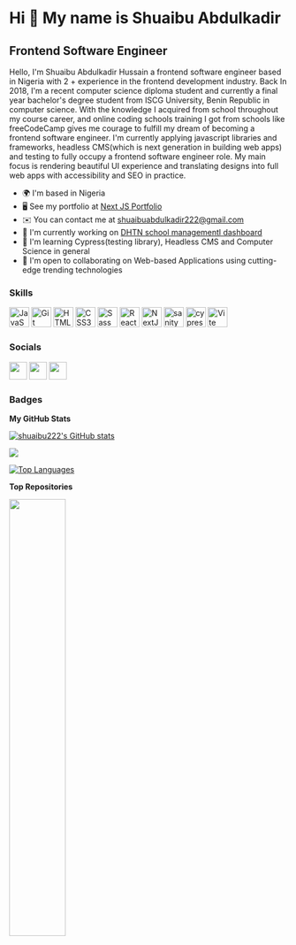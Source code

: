 Hi 👋 My name is Shuaibu Abdulkadir
===================================

Frontend Software Engineer
--------------------------

Hello, I'm Shuaibu Abdulkadir Hussain a frontend software engineer based in Nigeria with 2 + experience in the frontend development industry. Back In 2018, I'm a recent computer science diploma student and currently a final year bachelor's degree student from ISCG University, Benin Republic in computer science. With the knowledge I acquired from school throughout my course career, and online coding schools training I got from schools like freeCodeCamp gives me courage to fulfill my dream of becoming a frontend software engineer. I'm currently applying javascript libraries and frameworks, headless CMS(which is next generation in building web apps) and testing to fully occupy a frontend software engineer role. My main focus is rendering beautiful UI experience and translating designs into full web apps with accessibility and SEO in practice.

*   🌍  I'm based in Nigeria
*   🖥️  See my portfolio at [Next JS Portfolio](http://shuaibuportfolio.vercel.app/)
*   ✉️  You can contact me at [shuaibuabdulkadir222@gmail.com](mailto:shuaibuabdulkadir222@gmail.com)
*   🚀  I'm currently working on [DHTN school managementl dashboard](http://https://dhtndashboard.vercel.app/)
*   🧠  I'm learning Cypress(testing library), Headless CMS and Computer Science in general
*   🤝  I'm open to collaborating on Web-based Applications using cutting-edge trending technologies

### Skills 
<p align="left">
<a href="https://developer.mozilla.org/en-US/docs/Web/JavaScript" target="_blank" rel="noreferrer"><img src="https://raw.githubusercontent.com/danielcranney/readme-generator/main/public/icons/skills/javascript-colored.svg" width="36" height="36" alt="JavaScript" /></a>
<a href="https://git-scm.com/" target="_blank" rel="noreferrer"><img src="https://raw.githubusercontent.com/danielcranney/readme-generator/main/public/icons/skills/git-colored.svg" width="36" height="36" alt="Git" /></a>
<a href="https://developer.mozilla.org/en-US/docs/Glossary/HTML5" target="_blank" rel="noreferrer"><img src="https://raw.githubusercontent.com/danielcranney/readme-generator/main/public/icons/skills/html5-colored.svg" width="36" height="36" alt="HTML5" /></a>
<a href="https://www.w3.org/TR/CSS/#css" target="_blank" rel="noreferrer"><img src="https://raw.githubusercontent.com/danielcranney/readme-generator/main/public/icons/skills/css3-colored.svg" width="36" height="36" alt="CSS3" /></a>
<a href="https://sass-lang.com/" target="_blank" rel="noreferrer"><img src="https://raw.githubusercontent.com/danielcranney/readme-generator/main/public/icons/skills/sass-colored.svg" width="36" height="36" alt="Sass" /></a>
<a href="https://reactjs.org/" target="_blank" rel="noreferrer"><img src="https://raw.githubusercontent.com/danielcranney/readme-generator/main/public/icons/skills/react-colored.svg" width="36" height="36" alt="React" /></a>
<a href="https://nextjs.org/docs" target="_blank" rel="noreferrer"><img src="https://raw.githubusercontent.com/danielcranney/readme-generator/main/public/icons/skills/nextjs-colored.svg" width="36" height="36" alt="NextJs" /></a>
<a href="(https://sanity.io/)" target="_blank" rel="noreferrer"><img src="https://external-content.duckduckgo.com/iu/?u=https%3A%2F%2Favatars.githubusercontent.com%2Fu%2F17177659%3Fs%3D280%26v%3D4&f=1&nofb=1&ipt=f19d054ab20c648a073d3cb2b14dacad3990ae4011bd64f9a7dbc5d485d3b378&ipo=images" width="36" height="36" alt="sanity" /></a>
<a href="(https://cypress.io/)" target="_blank" rel="noreferrer"><img src="https://external-content.duckduckgo.com/iu/?u=https%3A%2F%2Favatars2.githubusercontent.com%2Fu%2F8908513%3Fs%3D400%26v%3D4&f=1&nofb=1&ipt=a81104d72c8c134f4de8a6d742a59f2d858e193959419ca824849760fe524099&ipo=images" width="36" height="36" alt="cypressjs" /></a>
<a href="https://vitejs.dev/" target="_blank" rel="noreferrer"><img src="https://raw.githubusercontent.com/danielcranney/readme-generator/main/public/icons/skills/vite-colored.svg" width="36" height="36" alt="Vite" /></a>
</p>
                    

### Socials
                  
<p align="left"> <a href="https://www.github.com/shuaibu222" target="_blank" rel="noreferrer"><img src="https://raw.githubusercontent.com/danielcranney/readme-generator/main/public/icons/socials/github.svg" width="32" height="32" /></a> <a href="https://www.linkedin.com/in/shuaibu-abdulkadir-b60176253" target="_blank" rel="noreferrer"><img src="https://raw.githubusercontent.com/danielcranney/readme-generator/main/public/icons/socials/linkedin.svg" width="32" height="32" /></a> <a href="https://www.twitter.com/Shuaibu38311649" target="_blank" rel="noreferrer"><img src="https://raw.githubusercontent.com/danielcranney/readme-generator/main/public/icons/socials/twitter.svg" width="32" height="32" /></a></p>

### Badges

<b>My GitHub Stats</b>

<a href="http://www.github.com/shuaibu222"><img src="https://github-readme-stats.vercel.app/api?username=shuaibu222&show_icons=true&hide=&count_private=true&title_color=0891b2&text_color=ffffff&icon_color=0891b2&bg_color=1c1917&hide_border=true&show_icons=true" alt="shuaibu222's GitHub stats" /></a>

<a href="http://www.github.com/shuaibu222"><img src="https://github-readme-streak-stats.herokuapp.com/?user=shuaibu222&stroke=ffffff&background=1c1917&ring=0891b2&fire=0891b2&currStreakNum=ffffff&currStreakLabel=0891b2&sideNums=ffffff&sideLabels=ffffff&dates=ffffff&hide_border=true" /></a>

<a href="https://github.com/shuaibu222" align="left"><img src="https://github-readme-stats.vercel.app/api/top-langs/?username=shuaibu222&langs_count=10&title_color=0891b2&text_color=ffffff&icon_color=0891b2&bg_color=1c1917&hide_border=true&locale=en&custom_title=Top%20%Languages" alt="Top Languages" /></a>

<b>Top Repositories</b>

<div width="100%" align="center"><a href="https://github.com/shuaibu222/school-dash-turbo" align="left"><img align="left" width="45%" src="https://github-readme-stats.vercel.app/api/pin/?username=shuaibu222&repo=school-dash-turbo&title_color=0891b2&text_color=ffffff&icon_color=0891b2&bg_color=1c1917&hide_border=true&locale=en" /></a><a href="https://github.com/shuaibu222/product-review-react" align="right"><img align="right" width="45%" src="https://github-readme-stats.vercel.app/api/pin/?username=shuaibu222&repo=product-review
